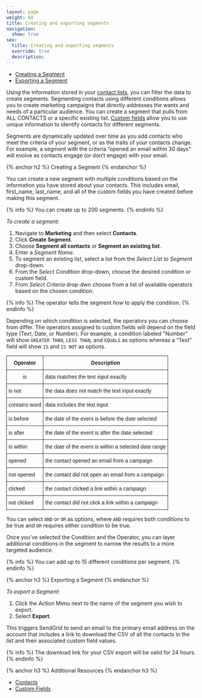 ```yaml
---
layout: page
weight: 60
title: Creating and exporting segments
navigation:
  show: true
seo:
  title: Creating and exporting segments
  override: true
  description:
---
```

- [Creating a Segment](#-Creating-a-Segment)
- [Exporting a Segment](#-Exporting-a-Segment)

Using the information stored in your [contact lists](https://sendgrid.com/docs/User_Guide/Marketing_Campaigns/contacts.html), you can filter the data to create segments. Segmenting contacts using different conditions allows you to create marketing campaigns that directly addresses the wants and needs of a particular audience. You can create a segment that pulls from ALL CONTACTS or a specific existing list. [Custom fields](https://sendgrid.com/docs/User_Guide/Marketing_Campaigns/custom_fields.html) allow you to use unique information to identify contacts for different segments.

Segments are dynamically updated over time as you add contacts who meet the criteria of your segment, or as the traits of your contacts change. For example, a segment with the criteria ”opened an email within 30 days” will evolve as contacts engage (or don’t engage) with your email. 

{% anchor h2 %}
Creating a Segment
{% endanchor %}

You can create a new segment with multiple conditions based on the information you have stored about your contacts. This
includes email, first_name, last_name, and all of the custom fields you have created before making this segment.

{% info %}
You can create up to 200 segments.
{% endinfo %}

*To create a segment:*

1. Navigate to **Marketing** and then select **Contacts**.
1. Click **Create Segment**. 
1. Choose **Segment all contacts** or **Segment an existing list**.
1. Enter a *Segment Name*.
1. To segment an existing list, select a list from the *Select List to Segment* drop-down. 
1. From the *Select Condition* drop-down, choose the desired condition or custom field.
1. From *Select Criteria* drop-dwn choose from a list of available operators based on the chosen condition.

{% info %}
The operator tells the segment *how* to apply the condition.
{% endinfo %}

Depending on which condition is selected, the operators you can choose from differ. The operators assigned to custom fields will depend on the field type (Text, Date, or Number).  For example, a condition labeled "Number” will show `GREATER THAN`, `LESS THAN`, and `EQUALS` as options whereas a “Text” field will show `IS` and `IS NOT` as options.

<style type="text/css">
.tg  {border-collapse:collapse;border-spacing:0;}
.tg td{font-family:Arial, sans-serif;font-size:14px;padding:10px 5px;border-style:solid;border-width:1px;overflow:hidden;word-break:normal;}
.tg th{font-family:Arial, sans-serif;font-size:14px;font-weight:normal;padding:10px 5px;border-style:solid;border-width:1px;overflow:hidden;word-break:normal;}
.tg .tg-s6z2{text-align:center}
.tg .tg-e3zv{font-weight:bold}
.tg .tg-yw4l{vertical-align:top}
</style>
<table class="tg">
  <tr>
    <th class="tg-e3zv">Operator</th>
    <th class="tg-e3zv">Description</th>
  </tr>
  <tr>
    <td class="tg-s6z2">is</td>
    <td class="tg-031e">data matches the text input exactly</td>
  </tr>
  <tr>
    <td class="tg-031e">is not</td>
    <td class="tg-031e">the data does not match the text input exactly</td>
  </tr>
  <tr>
    <td class="tg-031e">contains word</td>
    <td class="tg-031e">data includes the text input</td>
  </tr>
  <tr>
    <td class="tg-031e">is before</td>
    <td class="tg-031e">the date of the event is before the date selected</td>
  </tr>
  <tr>
    <td class="tg-yw4l">is after</td>
    <td class="tg-yw4l">the date of the event is after the date selected</td>
  </tr>
  <tr>
    <td class="tg-yw4l">is within</td>
    <td class="tg-yw4l">the date of the event is within a selected date range</td>
  </tr>
  <tr>
    <td class="tg-yw4l">opened</td>
    <td class="tg-yw4l">the contact opened an email from a campaign</td>
  </tr>
  <tr>
    <td class="tg-yw4l">not opened</td>
    <td class="tg-yw4l">the contact did not open an email from a campaign</td>
  </tr>
  <tr>
    <td class="tg-yw4l">clicked</td>
    <td class="tg-yw4l">the contact clicked a link within a campaign</td>
  </tr>
  <tr>
    <td class="tg-yw4l">not clicked</td>
    <td class="tg-yw4l">the contact did not click a link within a campaign</td>
  </tr>
</table>

You can select `AND` or `OR` as options, where `AND` requires both conditions to be true and `OR` requires either condition to be true.

Once you’ve selected the Condition and the Operator, you can layer additional conditions in the segment to narrow the results to a more targeted audience. 
 
{% info %}
You can add up to 15 different conditions per segment.
{% endinfo %}


{% anchor h3 %}
Exporting a Segment
{% endanchor %}

*To export a Segment:*

1. Click the Action Menu next to the name of the segment you wish to export.
1. Select **Export**. 

This triggers SendGrid to send an email to the primary email address on the account that includes a link to
download the CSV of all the contacts in the list and their associated custom field values.

{% info %}
The download link for your CSV export will be valid for 24 hours.
{% endinfo %}


{% anchor h3 %}
Additional Resources
{% endanchor h3 %}

- [Contacts](https://sendgrid.com/docs/User_Guide/Marketing_Campaigns/contacts.html) 
- [Custom Fields](https://sendgrid.com/docs/User_Guide/Marketing_Campaigns/custom_fields.html)
